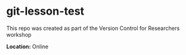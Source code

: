 # git-lesson-test

This repo was created as part of the Version Control for Researchers workshop

**Location:** Online
